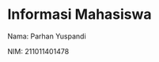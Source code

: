 <html lang="en">
<head>
    <meta charset="UTF-8">
    <meta name="viewport" content="width=device-width, initial-scale=1.0">
</head>
<body>
    <h1>Informasi Mahasiswa</h1>
    <p>Nama: Parhan Yuspandi</p>
    <p>NIM: 211011401478</p>
</body>
</html>


